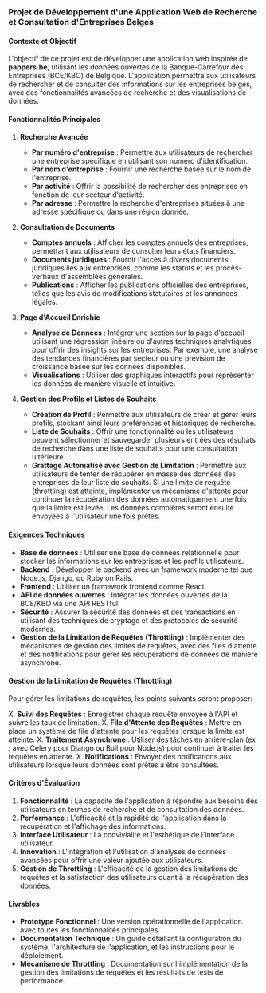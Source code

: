 ### Projet de Développement d'une Application Web de Recherche et Consultation d'Entreprises Belges

#### Contexte et Objectif

L'objectif de ce projet est de développer une application web inspirée de **pappers.be**, utilisant les données ouvertes de la Banque-Carrefour des Entreprises (BCE/KBO) de Belgique. L'application permettra aux utilisateurs de rechercher et de consulter des informations sur les entreprises belges, avec des fonctionnalités avancées de recherche et des visualisations de données.

#### Fonctionnalités Principales

1. **Recherche Avancée**
   - **Par numéro d'entreprise** : Permettre aux utilisateurs de rechercher une entreprise spécifique en utilisant son numéro d'identification.
   - **Par nom d'entreprise** : Fournir une recherche basée sur le nom de l'entreprise.
   - **Par activité** : Offrir la possibilité de rechercher des entreprises en fonction de leur secteur d'activité.
   - **Par adresse** : Permettre la recherche d'entreprises situées à une adresse spécifique ou dans une région donnée.

2. **Consultation de Documents**
   - **Comptes annuels** : Afficher les comptes annuels des entreprises, permettant aux utilisateurs de consulter leurs états financiers.
   - **Documents juridiques** : Fournir l'accès à divers documents juridiques liés aux entreprises, comme les statuts et les procès-verbaux d'assemblées générales.
   - **Publications** : Afficher les publications officielles des entreprises, telles que les avis de modifications statutaires et les annonces légales.

3. **Page d'Accueil Enrichie**
   - **Analyse de Données** : Intégrer une section sur la page d'accueil utilisant une régression linéaire ou d'autres techniques analytiques pour offrir des insights sur les entreprises. Par exemple, une analyse des tendances financières par secteur ou une prévision de croissance basée sur les données disponibles.
   - **Visualisations** : Utiliser des graphiques interactifs pour représenter les données de manière visuelle et intuitive.

4. **Gestion des Profils et Listes de Souhaits**
   - **Création de Profil** : Permettre aux utilisateurs de créer et gérer leurs profils, stockant ainsi leurs préférences et historiques de recherche.
   - **Liste de Souhaits** : Offrir une fonctionnalité où les utilisateurs peuvent sélectionner et sauvegarder plusieurs entrées des résultats de recherche dans une liste de souhaits pour une consultation ultérieure.
   - **Grattage Automatisé avec Gestion de Limitation** : Permettre aux utilisateurs de tenter de récupérer en masse des données des entreprises de leur liste de souhaits. Si une limite de requête (throttling) est atteinte, implémenter un mécanisme d'attente pour continuer la récupération des données automatiquement une fois que la limite est levée. Les données complètes seront ensuite envoyées à l'utilisateur une fois prêtes.

#### Exigences Techniques

- **Base de données** : Utiliser une base de données relationnelle pour stocker les informations sur les entreprises et les profils utilisateurs.
- **Backend** : Développer le backend avec un framework moderne tel que Node.js, Django, ou Ruby on Rails.
- **Frontend** : Utiliser un framework frontend comme React
- **API de données ouvertes** : Intégrer les données ouvertes de la BCE/KBO via une API RESTful.
- **Sécurité** : Assurer la sécurité des données et des transactions en utilisant des techniques de cryptage et des protocoles de sécurité modernes.
- **Gestion de la Limitation de Requêtes (Throttling)** : Implémenter des mécanismes de gestion des limites de requêtes, avec des files d'attente et des notifications pour gérer les récupérations de données de manière asynchrone.

#### Gestion de la Limitation de Requêtes (Throttling)

Pour gérer les limitations de requêtes, les points suivants seront proposer:

X. **Suivi des Requêtes** : Enregistrer chaque requête envoyée à l'API et suivre les taux de limitation.
X. **File d'Attente des Requêtes** : Mettre en place un système de file d'attente pour les requêtes lorsque la limite est atteinte.
X. **Traitement Asynchrone** : Utiliser des tâches en arrière-plan (ex : avec Celery pour Django ou Bull pour Node.js) pour continuer à traiter les requêtes en attente.
X. **Notifications** : Envoyer des notifications aux utilisateurs lorsque leurs données sont prêtes à être consultées.

#### Critères d'Évaluation

1. **Fonctionnalité** : La capacité de l'application à répondre aux besoins des utilisateurs en termes de recherche et de consultation des données.
2. **Performance** : L'efficacité et la rapidité de l'application dans la récupération et l'affichage des informations.
3. **Interface Utilisateur** : La convivialité et l'esthétique de l'interface utilisateur.
4. **Innovation** : L'intégration et l'utilisation d'analyses de données avancées pour offrir une valeur ajoutée aux utilisateurs.
5. **Gestion de Throttling** : L'efficacité de la gestion des limitations de requêtes et la satisfaction des utilisateurs quant à la récupération des données.

#### Livrables

- **Prototype Fonctionnel** : Une version opérationnelle de l'application avec toutes les fonctionnalités principales.
- **Documentation Technique** : Un guide détaillant la configuration du système, l'architecture de l'application, et les instructions pour le déploiement.
- **Mécanisme de Throttling** : Documentation sur l'implémentation de la gestion des limitations de requêtes et les résultats de tests de performance.

